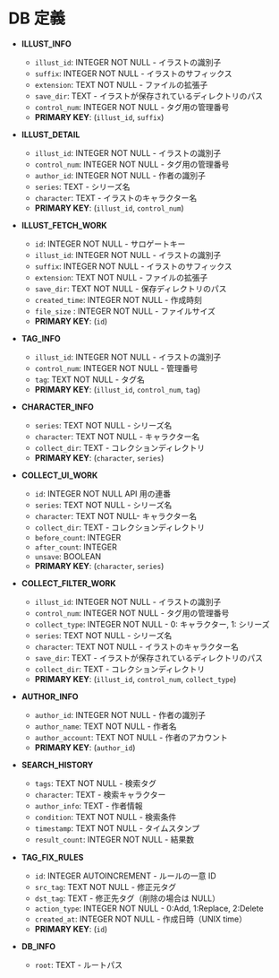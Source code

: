 # DB 定義

- **ILLUST_INFO**

  - `illust_id`: INTEGER NOT NULL - イラストの識別子
  - `suffix`: INTEGER NOT NULL - イラストのサフィックス
  - `extension`: TEXT NOT NULL - ファイルの拡張子
  - `save_dir`: TEXT - イラストが保存されているディレクトリのパス
  - `control_num`: INTEGER NOT NULL - タグ用の管理番号
  - **PRIMARY KEY**: (`illust_id`, `suffix`)

- **ILLUST_DETAIL**

  - `illust_id`: INTEGER NOT NULL - イラストの識別子
  - `control_num`: INTEGER NOT NULL - タグ用の管理番号
  - `author_id`: INTEGER NOT NULL - 作者の識別子
  - `series`: TEXT - シリーズ名
  - `character`: TEXT - イラストのキャラクター名
  - **PRIMARY KEY**: (`illust_id`, `control_num`)

- **ILLUST_FETCH_WORK**

  - `id`: INTEGER NOT NULL - サロゲートキー
  - `illust_id`: INTEGER NOT NULL - イラストの識別子
  - `suffix`: INTEGER NOT NULL - イラストのサフィックス
  - `extension`: TEXT NOT NULL - ファイルの拡張子
  - `save_dir`: TEXT NOT NULL - 保存ディレクトリのパス
  - `created_time`: INTEGER NOT NULL - 作成時刻
  - `file_size` : INTEGER NOT NULL - ファイルサイズ
  - **PRIMARY KEY**: (`id`)

- **TAG_INFO**

  - `illust_id`: INTEGER NOT NULL - イラストの識別子
  - `control_num`: INTEGER NOT NULL - 管理番号
  - `tag`: TEXT NOT NULL - タグ名
  - **PRIMARY KEY**: (`illust_id`, `control_num`, `tag`)

- **CHARACTER_INFO**

  - `series`: TEXT NOT NULL - シリーズ名
  - `character`: TEXT NOT NULL - キャラクター名
  - `collect_dir`: TEXT - コレクションディレクトリ
  - **PRIMARY KEY**: (`character`, `series`)

- **COLLECT_UI_WORK**

  - `id`: INTEGER NOT NULL API 用の連番
  - `series`: TEXT NOT NULL - シリーズ名
  - `character`: TEXT NOT NULL- キャラクター名
  - `collect_dir`: TEXT - コレクションディレクトリ
  - `before_count`: INTEGER
  - `after_count`: INTEGER
  - `unsave`: BOOLEAN
  - **PRIMARY KEY**: (`character`, `series`)

- **COLLECT_FILTER_WORK**

  - `illust_id`: INTEGER NOT NULL - イラストの識別子
  - `control_num`: INTEGER NOT NULL - タグ用の管理番号
  - `collect_type`: INTEGER NOT NULL - 0: キャラクター, 1: シリーズ
  - `series`: TEXT NOT NULL - シリーズ名
  - `character`: TEXT NOT NULL - イラストのキャラクター名
  - `save_dir`: TEXT - イラストが保存されているディレクトリのパス
  - `collect_dir`: TEXT - コレクションディレクトリ
  - **PRIMARY KEY**: (`illust_id`, `control_num`, `collect_type`)

- **AUTHOR_INFO**

  - `author_id`: INTEGER NOT NULL - 作者の識別子
  - `author_name`: TEXT NOT NULL - 作者名
  - `author_account`: TEXT NOT NULL - 作者のアカウント
  - **PRIMARY KEY**: (`author_id`)

- **SEARCH_HISTORY**

  - `tags`: TEXT NOT NULL - 検索タグ
  - `character`: TEXT - 検索キャラクター
  - `author_info`: TEXT - 作者情報
  - `condition`: TEXT NOT NULL - 検索条件
  - `timestamp`: TEXT NOT NULL - タイムスタンプ
  - `result_count`: INTEGER NOT NULL - 結果数

- **TAG_FIX_RULES**

  - `id`: INTEGER AUTOINCREMENT - ルールの一意 ID
  - `src_tag`: TEXT NOT NULL - 修正元タグ
  - `dst_tag`: TEXT - 修正先タグ（削除の場合は NULL）
  - `action_type`: INTEGER NOT NULL - 0:Add, 1:Replace, 2:Delete
  - `created_at`: INTEGER NOT NULL - 作成日時（UNIX time）
  - **PRIMARY KEY**: (`id`)

- **DB_INFO**
  - `root`: TEXT - ルートパス
